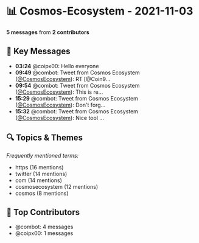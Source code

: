 # 📊 Cosmos-Ecosystem - 2021-11-03
**5 messages** from **2 contributors**

## 💬 Key Messages
- **03:24** @coipx00: Hello everyone
- **09:49** @combot: Tweet from Cosmos Ecosystem ([@CosmosEcosystem](https://twitter.com/CosmosEcosystem)):
RT [@Coin9...
- **09:54** @combot: Tweet from Cosmos Ecosystem ([@CosmosEcosystem](https://twitter.com/CosmosEcosystem)):
This is re...
- **15:29** @combot: Tweet from Cosmos Ecosystem ([@CosmosEcosystem](https://twitter.com/CosmosEcosystem)):
Don't forg...
- **15:32** @combot: Tweet from Cosmos Ecosystem ([@CosmosEcosystem](https://twitter.com/CosmosEcosystem)):
Nice tool ...

## 🔍 Topics & Themes
*Frequently mentioned terms:*
- https (16 mentions)
- twitter (14 mentions)
- com (14 mentions)
- cosmosecosystem (12 mentions)
- cosmos (8 mentions)

## 👥 Top Contributors
- @combot: 4 messages
- @coipx00: 1 messages